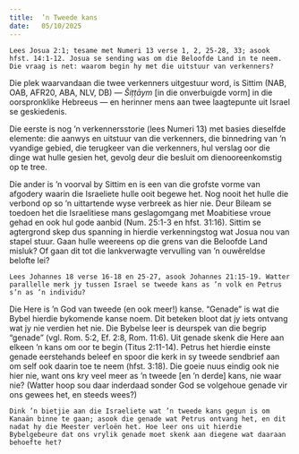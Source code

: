 ```yaml
---
title:  ’n Tweede kans
date:   05/10/2025
---
```


`Lees Josua 2:1; tesame met Numeri 13 verse 1, 2, 25-28, 33; asook hfst. 14:1-12. Josua se sending was om die Beloofde Land in te neem. Die vraag is net: waarom begin hy met die uitstuur van verkenners?`

Die plek waarvandaan die twee verkenners uitgestuur word, is Sittim (NAB, OAB, AFR20, ABA, NLV, DB) — _Šiṭṭāym_ [in die onverbuigde vorm] in die oorspronklike Hebreeus — en herinner mens aan twee laagtepunte uit Israel se geskiedenis.

Die eerste is nog ’n verkennersstorie (lees Numeri 13) met basies dieselfde elemente: die aanwys en uitstuur van die verkenners, die binnedring van ’n vyandige gebied, die terugkeer van die verkenners, hul verslag oor die dinge wat hulle gesien het, gevolg deur die besluit om dienooreenkomstig op te tree.

Die ander is ’n voorval by Sittim en is een van die grofste vorme van afgodery waarin die Israeliete hulle ooit begewe het. Nog nooit het hulle die verbond op so ’n uittartende wyse verbreek as hier nie. Deur Bileam se toedoen het die Israelitiese mans geslagomgang met Moabitiese vroue gehad en ook hul gode aanbid (Num. 25:1-3 en hfst. 31:16). Sittim se agtergrond skep dus spanning in hierdie verkenningstog wat Josua nou van stapel stuur. Gaan hulle weereens op die grens van die Beloofde Land misluk? Of gaan dit tot die lankverwagte vervulling van ’n ouwêreldse belofte lei?

`Lees Johannes 18 verse 16-18 en 25-27, asook Johannes 21:15-19. Watter parallelle merk jy tussen Israel se tweede kans as ’n volk en Petrus s’n as ’n individu?`

Die Here is ’n God van tweede (en ook meer!) kanse. “Genade” is wat die Bybel hierdie bykomende kanse noem. Dit beteken bloot dat jy iets ontvang wat jy nie verdien het nie. Die Bybelse leer is deurspek van die begrip “genade” (vgl. Rom. 5:2, Ef. 2:8, Rom. 11:6). Uit genade skenk die Here aan elkeen ’n kans om oor te begin (Titus 2:11-14). Petrus het hierdie einste genade eerstehands beleef en spoor die kerk in sy tweede sendbrief aan om self ook daarin toe te neem (hfst. 3:18). Die goeie nuus eindig ook nie hier nie, want ons kry veel meer as ’n tweede [en ’n derde] kans, nie waar nie? (Watter hoop sou daar inderdaad sonder God se volgehoue genade vir ons gewees het, en steeds wees?)

`Dink ’n bietjie aan die Israeliete wat ’n tweede kans gegun is om Kanaän binne te gaan; asook die genade wat Petrus ontvang het, en dit nadat hy die Meester verloën het. Hoe leer ons uit hierdie Bybelgebeure dat ons vrylik genade moet skenk aan diegene wat daaraan behoefte het?`